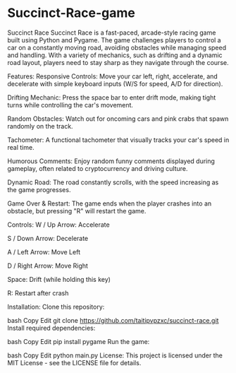 # Succinct-Race-game
Succinct Race
Succinct Race is a fast-paced, arcade-style racing game built using Python and Pygame. The game challenges players to control a car on a constantly moving road, avoiding obstacles while managing speed and handling. With a variety of mechanics, such as drifting and a dynamic road layout, players need to stay sharp as they navigate through the course.

Features:
Responsive Controls: Move your car left, right, accelerate, and decelerate with simple keyboard inputs (W/S for speed, A/D for direction).

Drifting Mechanic: Press the space bar to enter drift mode, making tight turns while controlling the car's movement.

Random Obstacles: Watch out for oncoming cars and pink crabs that spawn randomly on the track.

Tachometer: A functional tachometer that visually tracks your car's speed in real time.

Humorous Comments: Enjoy random funny comments displayed during gameplay, often related to cryptocurrency and driving culture.

Dynamic Road: The road constantly scrolls, with the speed increasing as the game progresses.

Game Over & Restart: The game ends when the player crashes into an obstacle, but pressing "R" will restart the game.

Controls:
W / Up Arrow: Accelerate

S / Down Arrow: Decelerate

A / Left Arrow: Move Left

D / Right Arrow: Move Right

Space: Drift (while holding this key)

R: Restart after crash

Installation:
Clone this repository:

bash
Copy
Edit
git clone https://github.com/taitipvpzxc/succinct-race.git
Install required dependencies:

bash
Copy
Edit
pip install pygame
Run the game:

bash
Copy
Edit
python main.py
License:
This project is licensed under the MIT License - see the LICENSE file for details.
